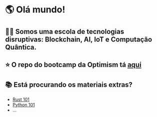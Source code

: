 # 🌎 Olá mundo!

## 🙋‍♀️ Somos uma escola de tecnologias disruptivas: Blockchain, AI, IoT e Computação Quântica.


## ⭐️ O repo do bootcamp da Optimism tá [aqui](https://github.com/nrxschool/bootcamp-optimism) 


## 📚 Está procurando os materiais extras?
- [Rust 101](https://github.com/nrxschool/rust101)
- [Python 101](https://github.com/nrxschool/python101)
- ...

